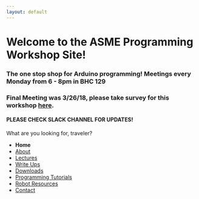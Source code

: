 ```yaml
---
layout: default
---
```


#  Welcome to the ASME Programming Workshop Site!

### The one stop shop for Arduino programming! Meetings every Monday from 6 - 8pm in BHC 129
### Final Meeting was 3/26/18, please take survey for this workshop [here](https://goo.gl/pcJATt).
#### **PLEASE CHECK SLACK CHANNEL FOR UPDATES!**
What are you looking for, traveler?  
* **Home**
* [About](pages/About.md)
* [Lectures](pages/Lectures.md)
* [Write Ups](pages/Write_Ups.md)
* [Downloads](pages/Downloads.md)
* [Programming Tutorials](pages/Programming_Tutorials.md)
* [Robot Resources](pages/Robot_Resources.md)
* [Contact](pages/Contact.md)
